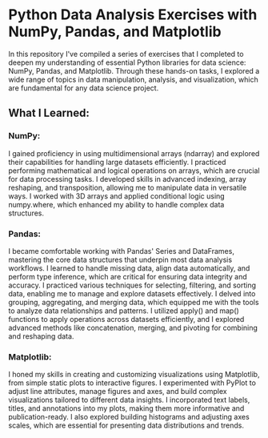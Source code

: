 # Python Data Analysis Exercises with NumPy, Pandas, and Matplotlib

In this repository I've compiled a series of exercises that I completed to deepen my understanding of essential Python libraries for data science: NumPy, Pandas, and Matplotlib. Through these hands-on tasks, I explored a wide range of topics in data manipulation, analysis, and visualization, which are fundamental for any data science project.

## What I Learned:
### NumPy:

I gained proficiency in using multidimensional arrays (ndarray) and explored their capabilities for handling large datasets efficiently.
I practiced performing mathematical and logical operations on arrays, which are crucial for data processing tasks.
I developed skills in advanced indexing, array reshaping, and transposition, allowing me to manipulate data in versatile ways.
I worked with 3D arrays and applied conditional logic using numpy.where, which enhanced my ability to handle complex data structures.

### Pandas:

I became comfortable working with Pandas' Series and DataFrames, mastering the core data structures that underpin most data analysis workflows.
I learned to handle missing data, align data automatically, and perform type inference, which are critical for ensuring data integrity and accuracy.
I practiced various techniques for selecting, filtering, and sorting data, enabling me to manage and explore datasets effectively.
I delved into grouping, aggregating, and merging data, which equipped me with the tools to analyze data relationships and patterns.
I utilized apply() and map() functions to apply operations across datasets efficiently, and I explored advanced methods like concatenation, merging, and pivoting for combining and reshaping data.

### Matplotlib:

I honed my skills in creating and customizing visualizations using Matplotlib, from simple static plots to interactive figures.
I experimented with PyPlot to adjust line attributes, manage figures and axes, and build complex visualizations tailored to different data insights.
I incorporated text labels, titles, and annotations into my plots, making them more informative and publication-ready.
I also explored building histograms and adjusting axes scales, which are essential for presenting data distributions and trends.
